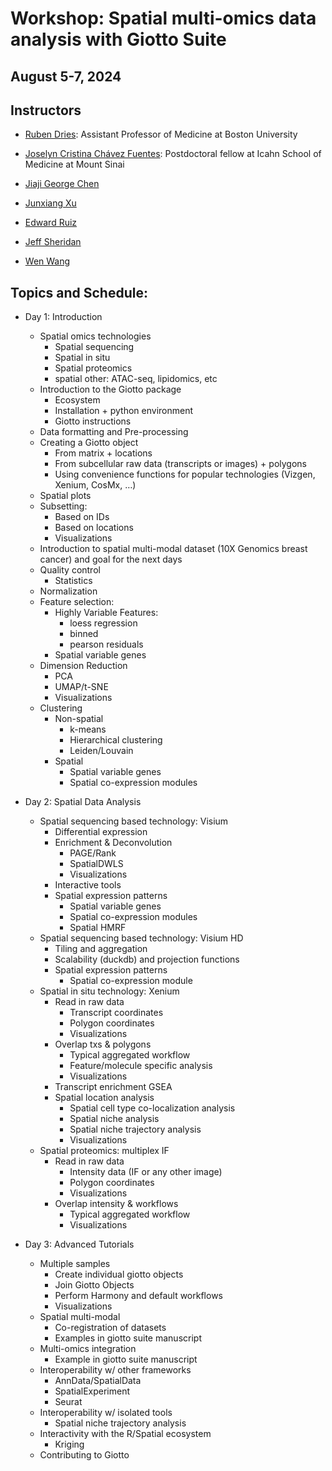 
# Workshop: Spatial multi-omics data analysis with Giotto Suite

## August 5-7, 2024

## Instructors

- [Ruben Dries](https://www.drieslab.com/): Assistant Professor of Medicine at Boston University

- [Joselyn Cristina Chávez Fuentes](https://comunidadbioinfo.github.io/es/authors/josschavezf/): Postdoctoral fellow at Icahn School of Medicine at Mount Sinai

- [Jiaji George Chen]()

- [Junxiang Xu]()

- [Edward Ruiz]() 

- [Jeff Sheridan]()

- [Wen Wang]()


## Topics and Schedule:


- Day 1: Introduction
    - Spatial omics technologies
        - Spatial sequencing
        - Spatial in situ 
        - Spatial proteomics
        - spatial other: ATAC-seq, lipidomics, etc
    - Introduction to the Giotto package
        - Ecosystem
        - Installation + python environment
        - Giotto instructions
    - Data formatting and Pre-processing
    - Creating a Giotto object
        - From matrix + locations
        - From subcellular raw data (transcripts or images) + polygons
        - Using convenience functions for popular technologies (Vizgen, Xenium, CosMx, …)
    - Spatial plots
    - Subsetting:
        - Based on IDs
        - Based on locations
        - Visualizations
    - Introduction to spatial multi-modal dataset (10X Genomics breast cancer) and goal for the next days
    - Quality control
        - Statistics
    - Normalization
    - Feature selection:
        - Highly Variable Features:
            - loess regression
            - binned
            - pearson residuals
        - Spatial variable genes
    - Dimension Reduction
        - PCA
        - UMAP/t-SNE
        - Visualizations
    - Clustering
        - Non-spatial
            - k-means
            - Hierarchical clustering
            - Leiden/Louvain
        - Spatial
            - Spatial variable genes
            - Spatial co-expression modules

    
- Day 2: Spatial Data Analysis
    - Spatial sequencing based technology: Visium
        - Differential expression
        - Enrichment & Deconvolution
            - PAGE/Rank
            - SpatialDWLS
            - Visualizations
        - Interactive tools
        - Spatial expression patterns
            - Spatial variable genes
            - Spatial co-expression modules
            - Spatial HMRF
    - Spatial sequencing based technology: Visium HD
        - Tiling and aggregation
        - Scalability (duckdb) and projection functions
        - Spatial expression patterns
            - Spatial co-expression module
    - Spatial in situ technology: Xenium
        - Read in raw data
            - Transcript coordinates
            - Polygon coordinates
            - Visualizations
        - Overlap txs & polygons
            - Typical aggregated workflow
            - Feature/molecule specific analysis
            - Visualizations
        - Transcript enrichment GSEA
        - Spatial location analysis
            - Spatial cell type co-localization analysis
            - Spatial niche analysis
            - Spatial niche trajectory analysis
            - Visualizations
    - Spatial proteomics: multiplex IF
        - Read in raw data
            - Intensity data (IF or any other image)
            - Polygon coordinates
            - Visualizations
        - Overlap intensity & workflows
            - Typical aggregated workflow
            - Visualizations


- Day 3:  Advanced Tutorials
    - Multiple samples 
        - Create individual giotto objects
        - Join Giotto Objects
        - Perform Harmony and default workflows
        - Visualizations
    - Spatial multi-modal
        - Co-registration of datasets
        - Examples in giotto suite manuscript
    - Multi-omics integration
        - Example in giotto suite manuscript
    - Interoperability w/ other frameworks
        - AnnData/SpatialData
        - SpatialExperiment
        - Seurat
    - Interoperability w/ isolated tools
        - Spatial niche trajectory analysis
    - Interactivity with the R/Spatial ecosystem 
        - Kriging
    - Contributing to Giotto
